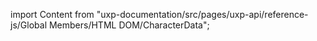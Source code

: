 
import Content from "uxp-documentation/src/pages/uxp-api/reference-js/Global Members/HTML DOM/CharacterData";

<Content query="product=xd"/>
